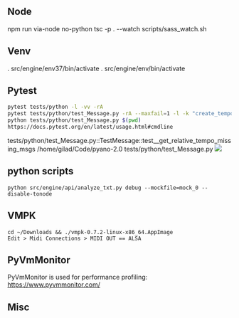 ## Node
npm run via-node no-python
tsc -p . --watch
scripts/sass_watch.sh

## Venv
. src/engine/env37/bin/activate
. src/engine/env/bin/activate

## Pytest
```bash
pytest tests/python -l -vv -rA
pytest tests/python/test_Message.py -rA --maxfail=1 -l -k "create_tempo_shifted" | grep -P ".*\.py:\d*"
python tests/python/test_Message.py $(pwd)
https://docs.pytest.org/en/latest/usage.html#cmdline
```
tests/python/test_Message.py::TestMessage::test__get_relative_tempo_missing_msgs
    /home/gilad/Code/pyano-2.0
tests/python/test_Message.py
![](ignore/pytest-man-0.png)

## python scripts
    python src/engine/api/analyze_txt.py debug --mockfile=mock_0 --disable-tonode

## VMPK
    cd ~/Downloads && ./vmpk-0.7.2-linux-x86_64.AppImage
    Edit > Midi Connections > MIDI OUT == ALSA 

## PyVmMonitor
PyVmMonitor is used for performance profiling:
https://www.pyvmmonitor.com/

## Misc
    
